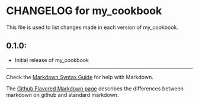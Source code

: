 # CHANGELOG for my_cookbook

This file is used to list changes made in each version of my_cookbook.

## 0.1.0:

* Initial release of my_cookbook

- - - 
Check the [Markdown Syntax Guide](http://daringfireball.net/projects/markdown/syntax) for help with Markdown.

The [Github Flavored Markdown page](http://github.github.com/github-flavored-markdown/) describes the differences between markdown on github and standard markdown.
